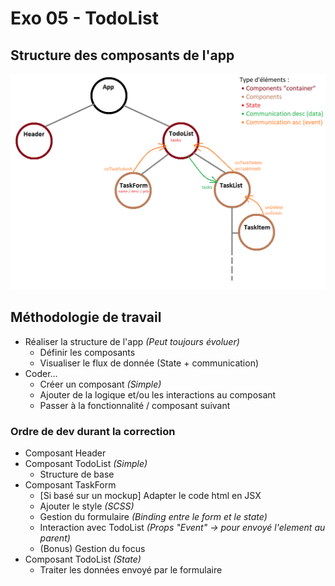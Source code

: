 # Exo 05 - TodoList

## Structure des composants de l'app
![App Structure](./doc/structure.png)

## Méthodologie de travail
- Réaliser la structure de l'app _(Peut toujours évoluer)_
    - Définir les composants
    - Visualiser le flux de donnée (State + communication)
- Coder... 
    - Créer un composant _(Simple)_
    - Ajouter de la logique et/ou les interactions au composant
    - Passer à la fonctionnalité / composant suivant

### Ordre de dev durant la correction
- Composant Header
- Composant TodoList _(Simple)_
    - Structure de base
- Composant TaskForm
    - [Si basé sur un mockup] Adapter le code html en JSX 
    - Ajouter le style _(SCSS)_
    - Gestion du formulaire _(Binding entre le form et le state)_
    - Interaction avec TodoList _(Props "Event" -> pour envoyé l'element au parent)_
    - (Bonus) Gestion du focus
- Composant TodoList _(State)_
    - Traiter les données envoyé par le formulaire
